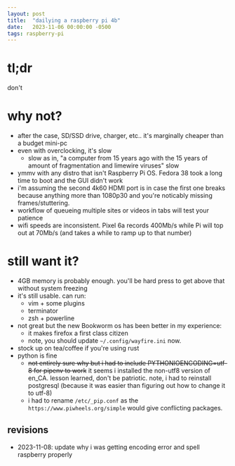 ```yaml
---
layout: post
title:  "dailying a raspberry pi 4b"
date:   2023-11-06 00:00:00 -0500
tags: raspberry-pi
---
```


# tl;dr
don't

# why not?
- after the case, SD/SSD drive, charger, etc.. it's marginally cheaper than a budget mini-pc
- even with overclocking, it's slow
  - slow as in, "a computer from 15 years ago with the 15 years of amount of fragmentation and limewire viruses" slow
- ymmv with any distro that isn't Raspberry Pi OS. Fedora 38 took a long time to boot and the GUI didn't work
- i'm assuming the second 4k60 HDMI port is in case the first one breaks because anything more than 1080p30 and you're noticably missing frames/stuttering.
- workflow of queueing multiple sites or videos in tabs will test your patience
- wifi speeds are inconsistent. Pixel 6a records 400Mb/s while Pi will top out at 70Mb/s (and takes a while to ramp up to that number)

# still want it?
- 4GB memory is probably enough. you'll be hard press to get above that without system freezing
- it's still usable. can run:
  - vim + some plugins
  - terminator
  - zsh + powerline
- not great but the new Bookworm os has been better in my experience:
  - it makes firefox a first class citizen
  - note, you should update `~/.config/wayfire.ini` now.
- stock up on tea/coffee if you're using rust
- python is fine
  - ~~not entirely sure why but i had to include PYTHONIOENCODING=utf-8 for pipenv to work~~ it seems i installed the non-utf8 version of en_CA. lesson learned, don't be patriotic. note, i had to reinstall postgresql (because it was easier than figuring out how to change it to utf-8)
  - i had to rename `/etc/_pip.conf` as the `https://www.piwheels.org/simple` would give conflicting packages.

## revisions
- 2023-11-08: update why i was getting encoding error and spell raspberry properly
